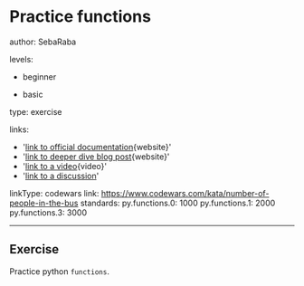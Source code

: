 # Practice functions
author: SebaRaba

levels:

  - beginner

  - basic


type: exercise

links:

  - '[link to official documentation](https://www.python-course.eu/python3_functions.php){website}'
  - '[link to deeper dive blog post](https://www.digitalocean.com/community/tutorials/how-to-define-functions-in-python-3){website}'
  - '[link to a video](https://www.youtube.com/watch?v=9Os0o3wzS_I){video}'
  - '[link to a discussion](https://enki.com)'

linkType: codewars
link: https://www.codewars.com/kata/number-of-people-in-the-bus
standards:
  py.functions.0: 1000
  py.functions.1: 2000
  py.functions.3: 3000

---
## Exercise

Practice python `functions`.


